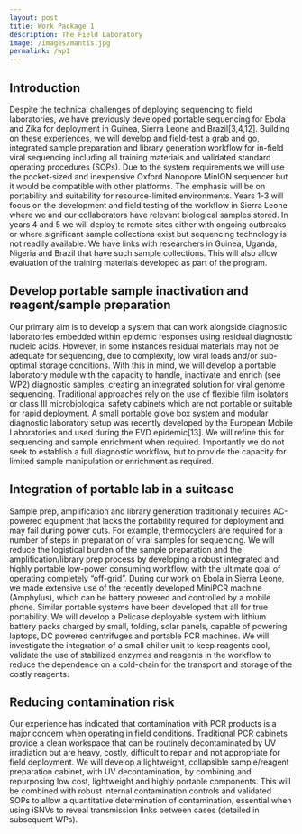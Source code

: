 ```yaml
---
layout: post
title: Work Package 1
description: The Field Laboratory
image: /images/mantis.jpg
permalink: /wp1
---
```


## Introduction
Despite the technical challenges of deploying sequencing to field laboratories, we have previously developed portable sequencing for Ebola and Zika for deployment in Guinea, Sierra Leone and Brazil[3,4,12]. Building on these experiences, we will develop and field-test a grab and go, integrated sample preparation and library generation workflow for in-field viral sequencing including all training materials and validated standard operating procedures (SOPs). Due to the system requirements we will use the pocket-sized and inexpensive Oxford Nanopore MinION sequencer but it would be compatible with other platforms. The emphasis will be on portability and suitability for resource-limited environments. Years 1-3 will focus on the development and field testing of the workflow in Sierra Leone where we and our collaborators have relevant biological samples stored. In years 4 and 5 we will deploy to remote sites either with ongoing outbreaks or where significant sample collections exist but sequencing technology is not readily available. We have links with researchers in Guinea, Uganda, Nigeria and Brazil that have such sample collections. This will also allow evaluation of the training materials developed as part of the program.

## Develop portable sample inactivation and reagent/sample preparation
Our primary aim is to develop a system that can work alongside diagnostic laboratories embedded within epidemic responses using residual diagnostic nucleic acids. However, in some instances residual materials may not be adequate for sequencing, due to complexity, low viral loads and/or sub-optimal storage conditions. With this in mind, we will develop a portable laboratory module with the capacity to handle, inactivate and enrich (see WP2) diagnostic samples, creating an integrated solution for viral genome sequencing. Traditional approaches rely on the use of flexible film isolators or class III microbiological safety cabinets which are not portable or suitable for rapid deployment. A small portable glove box system and modular diagnostic laboratory setup was recently developed by the European Mobile Laboratories and used during the EVD epidemic[13]. We will refine this for sequencing and sample enrichment when required. Importantly we do not seek to establish a full diagnostic workflow, but to provide the capacity for limited sample manipulation or enrichment as required.

## Integration of portable lab in a suitcase
Sample prep, amplification and library generation traditionally requires AC-powered equipment that lacks the portability required for deployment and may fail during power cuts. For example, thermocyclers are required for a number of steps in preparation of viral samples for sequencing. We will reduce the logistical burden of the sample preparation and the amplification/library prep process by developing a robust integrated and highly portable low-power consuming workflow, with the ultimate goal of operating completely “off-grid”. During our work on Ebola in Sierra Leone, we made extensive use of the recently developed MiniPCR machine (Amphylus), which can be battery powered and controlled by a mobile phone. Similar portable systems have been developed that all for true portability. We will develop a Pelicase deployable system with lithium battery packs charged by small, folding, solar panels, capable of powering laptops, DC powered centrifuges and portable PCR machines. We will investigate the integration of a small chiller unit to keep reagents cool, validate the use of stabilized enzymes and reagents in the workflow to reduce the dependence on a cold-chain for the transport and storage of the costly reagents.

## Reducing contamination risk
Our experience has indicated that contamination with PCR products is a major concern when operating in field conditions. Traditional PCR cabinets provide a clean workspace that can be routinely decontaminated by UV irradiation but are heavy, costly, difficult to repair and not appropriate for field deployment. We will develop a lightweight, collapsible sample/reagent preparation cabinet, with UV decontamination, by combining and repurposing low cost, lightweight and highly portable components. This will be combined with robust internal contamination controls and validated SOPs to allow a quantitative determination of contamination, essential when using iSNVs to reveal transmission links between cases (detailed in subsequent WPs).

